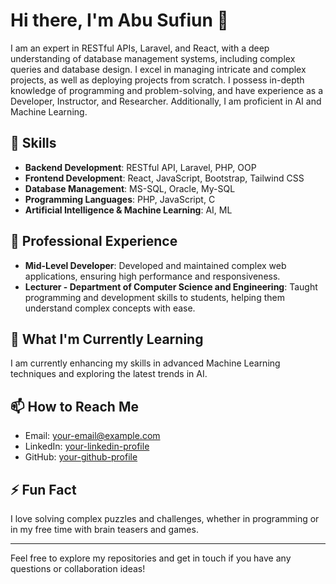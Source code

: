 # Hi there, I'm Abu Sufiun 👋

I am an expert in RESTful APIs, Laravel, and React, with a deep understanding of database management systems, including complex queries and database design. I excel in managing intricate and complex projects, as well as deploying projects from scratch. I possess in-depth knowledge of programming and problem-solving, and have experience as a Developer, Instructor, and Researcher. Additionally, I am proficient in AI and Machine Learning.

## 🚀 Skills

- **Backend Development**: RESTful API, Laravel, PHP, OOP
- **Frontend Development**: React, JavaScript, Bootstrap, Tailwind CSS
- **Database Management**: MS-SQL, Oracle, My-SQL
- **Programming Languages**: PHP, JavaScript, C
- **Artificial Intelligence & Machine Learning**: AI, ML


## 💼 Professional Experience

- **Mid-Level Developer**: Developed and maintained complex web applications, ensuring high performance and responsiveness.
- **Lecturer - Department of Computer Science and Engineering**: Taught programming and development skills to students, helping them understand complex concepts with ease.

## 🌱 What I'm Currently Learning

I am currently enhancing my skills in advanced Machine Learning techniques and exploring the latest trends in AI.

## 📫 How to Reach Me

- Email: [your-email@example.com](mailto:your-email@example.com)
- LinkedIn: [your-linkedin-profile](https://linkedin.com/in/yourprofile)
- GitHub: [your-github-profile](https://github.com/yourprofile)

## ⚡ Fun Fact

I love solving complex puzzles and challenges, whether in programming or in my free time with brain teasers and games.

---

Feel free to explore my repositories and get in touch if you have any questions or collaboration ideas!
